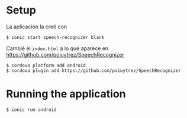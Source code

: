 # Setup

La aplicación la creé con 
```
$ ionic start speech-recognizer blank
```

Cambié el `index.html` a lo que aparece en https://github.com/poiuytrez/SpeechRecognizer

```
$ cordova platform add android
$ cordova plugin add https://github.com/poiuytrez/SpeechRecognizer
```

# Running the application

```
$ ionic run android
```

